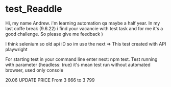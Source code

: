 # test_Readdle
Hi, my name Andrew. i'm learning automation qa maybe a half year. 
In my last coffe break (9.6.22) i find your vacancie with test task and for me it's a good challenge. So please give me feedback )

I think selenium so old api :D so im use the next =>
This test created with API playwright

For starting test in your command line enter next:
npm test.
Test running with parameter {headless: true} it's mean test run without automated browser, used only console


20.06 UPDATE PRICE
From 3 666 to 3 799



